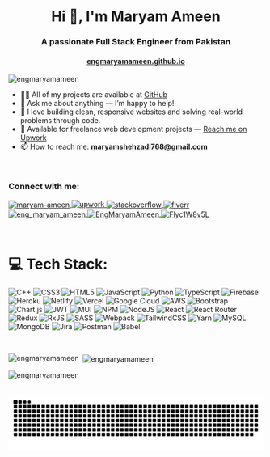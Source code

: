 <h1 align="center">Hi 👋, I'm Maryam Ameen</h1>
<h3 align="center">A passionate Full Stack Engineer from Pakistan</h3>

<h4 align="center"><a href="https://github.com/maryamameen34">engmaryamameen.github.io</a></h4>

<p align="left">
  <img src="https://komarev.com/ghpvc/?username=engmaryamameen&label=Profile%20views&color=0e75b6&style=flat" alt="engmaryamameen" />
</p>

- 👩‍💻 All of my projects are available at [GitHub](https://github.com/engmaryamameen)
- 💬 Ask me about anything — I’m happy to help!
- 🚀 I love building clean, responsive websites and solving real-world problems through code.
- 💼 Available for freelance web development projects — [Reach me on Upwork](https://www.upwork.com/freelancers/~0101f3e2fcf90a402c)
- 📫 How to reach me: **maryamshehzadi768@gmail.com**
<br>
<h3 align="left">Connect with me:</h3>

<p align="left">
  <a href="https://www.linkedin.com/in/maryam-ameen/" target="blank">
    <img align="center" src="https://raw.githubusercontent.com/rahuldkjain/github-profile-readme-generator/master/src/images/icons/Social/linked-in-alt.svg" alt="maryam-ameen" height="30" width="40" />
  </a>
  <a href="https://www.upwork.com/freelancers/~0101f3e2fcf90a402c" target="_blank" title="Upwork">
  <img src="https://cdn.jsdelivr.net/npm/simple-icons@v9/icons/upwork.svg" alt="upwork" height="30" width="30" />
  </a>
  <a href="https://stackoverflow.com/users/31205644/eng-maryam" target="blank">
    <img align="center" src="https://cdn.jsdelivr.net/npm/simple-icons@3.13.0/icons/stackoverflow.svg" alt="stackoverflow" height="30" width="40" />
  </a>
  <a href="https://www.fiverr.com/engmaryam_ameen" target="blank">
  <img align="center" src="https://cdn.jsdelivr.net/gh/simple-icons/simple-icons/icons/fiverr.svg" alt="fiverr" height="30" width="30" />
  </a>
  <a href="https://instagram.com/eng_maryam_ameen/" target="_blank">
  <img align="center" src="https://raw.githubusercontent.com/rahuldkjain/github-profile-readme-generator/master/src/images/icons/Social/instagram.svg" alt="eng_maryam_ameen" height="30" width="40" />
  </a>
    <a href="https://x.com/EngMaryamAmeen" target="_blank">
  <img align="center" src="https://raw.githubusercontent.com/rahuldkjain/github-profile-readme-generator/master/src/images/icons/Social/twitter.svg" alt="EngMaryamAmeen" height="30" width="40" />
</a>
<a href="https://leetcode.com/u/Flyc1W8v5L/" target="_blank">
  <img align="center" src="https://raw.githubusercontent.com/rahuldkjain/github-profile-readme-generator/master/src/images/icons/Social/leet-code.svg" alt="Flyc1W8v5L" height="30" width="40" />
</a>

</p>
<br>

# 💻 Tech Stack:
![C++](https://img.shields.io/badge/c++-%2300599C.svg?style=for-the-badge&logo=c%2B%2B&logoColor=white) ![CSS3](https://img.shields.io/badge/css3-%231572B6.svg?style=for-the-badge&logo=css3&logoColor=white) ![HTML5](https://img.shields.io/badge/html5-%23E34F26.svg?style=for-the-badge&logo=html5&logoColor=white) ![JavaScript](https://img.shields.io/badge/javascript-%23323330.svg?style=for-the-badge&logo=javascript&logoColor=%23F7DF1E) ![Python](https://img.shields.io/badge/python-3670A0?style=for-the-badge&logo=python&logoColor=ffdd54) ![TypeScript](https://img.shields.io/badge/typescript-%23007ACC.svg?style=for-the-badge&logo=typescript&logoColor=white) ![Firebase](https://img.shields.io/badge/firebase-%23039BE5.svg?style=for-the-badge&logo=firebase) ![Heroku](https://img.shields.io/badge/heroku-%23430098.svg?style=for-the-badge&logo=heroku&logoColor=white) ![Netlify](https://img.shields.io/badge/netlify-%23000000.svg?style=for-the-badge&logo=netlify&logoColor=#00C7B7) ![Vercel](https://img.shields.io/badge/vercel-%23000000.svg?style=for-the-badge&logo=vercel&logoColor=white) ![Google Cloud](https://img.shields.io/badge/Google%20Cloud-%234285F4.svg?style=for-the-badge&logo=google-cloud&logoColor=white) ![AWS](https://img.shields.io/badge/AWS-%23FF9900.svg?style=for-the-badge&logo=amazon-aws&logoColor=white) ![Bootstrap](https://img.shields.io/badge/bootstrap-%23563D7C.svg?style=for-the-badge&logo=bootstrap&logoColor=white) ![Chart.js](https://img.shields.io/badge/chart.js-F5788D.svg?style=for-the-badge&logo=chart.js&logoColor=white) ![JWT](https://img.shields.io/badge/JWT-black?style=for-the-badge&logo=JSON%20web%20tokens) ![MUI](https://img.shields.io/badge/MUI-%230081CB.svg?style=for-the-badge&logo=material-ui&logoColor=white) ![NPM](https://img.shields.io/badge/NPM-%23000000.svg?style=for-the-badge&logo=npm&logoColor=white) ![NodeJS](https://img.shields.io/badge/node.js-6DA55F?style=for-the-badge&logo=node.js&logoColor=white) ![React](https://img.shields.io/badge/react-%2320232a.svg?style=for-the-badge&logo=react&logoColor=%2361DAFB) ![React Router](https://img.shields.io/badge/React_Router-CA4245?style=for-the-badge&logo=react-router&logoColor=white) ![Redux](https://img.shields.io/badge/redux-%23593d88.svg?style=for-the-badge&logo=redux&logoColor=white) ![RxJS](https://img.shields.io/badge/rxjs-%23B7178C.svg?style=for-the-badge&logo=reactivex&logoColor=white) ![SASS](https://img.shields.io/badge/SASS-hotpink.svg?style=for-the-badge&logo=SASS&logoColor=white) ![Webpack](https://img.shields.io/badge/webpack-%238DD6F9.svg?style=for-the-badge&logo=webpack&logoColor=black) ![TailwindCSS](https://img.shields.io/badge/tailwindcss-%2338B2AC.svg?style=for-the-badge&logo=tailwind-css&logoColor=white) ![Yarn](https://img.shields.io/badge/yarn-%232C8EBB.svg?style=for-the-badge&logo=yarn&logoColor=white) ![MySQL](https://img.shields.io/badge/mysql-%2300f.svg?style=for-the-badge&logo=mysql&logoColor=white) ![MongoDB](https://img.shields.io/badge/MongoDB-%234ea94b.svg?style=for-the-badge&logo=mongodb&logoColor=white) ![Jira](https://img.shields.io/badge/jira-%230A0FFF.svg?style=for-the-badge&logo=jira&logoColor=white) ![Postman](https://img.shields.io/badge/Postman-FF6C37?style=for-the-badge&logo=postman&logoColor=white) ![Babel](https://img.shields.io/badge/Babel-F9DC3e?style=for-the-badge&logo=babel&logoColor=black)


<br>
<p>
  <img align="left" src="https://github-readme-stats.vercel.app/api/top-langs?username=engmaryamameen&show_icons=true&locale=en&layout=compact" alt="engmaryamameen" />
</p>

<p>&nbsp;
  <img align="center" src="https://github-readme-stats.vercel.app/api?username=engmaryamameen&show_icons=true&locale=en" alt="engmaryamameen" />
</p>

<p>
  <img align="center" src="https://github-readme-streak-stats.herokuapp.com/?user=engmaryamameen&" alt="engmaryamameen" />
</p>
<br>
<picture>
  <source media="(prefers-color-scheme: dark)" srcset="https://raw.githubusercontent.com/engmaryamameen/engmaryamameen/output/github-contribution-grid-snake-dark.svg">
  <source media="(prefers-color-scheme: light)" srcset="https://raw.githubusercontent.com/engmaryamameen/engmaryamameen/output/github-contribution-grid-snake.svg">
  <img alt="github-snake" src="https://raw.githubusercontent.com/engmaryamameen/engmaryamameen/output/github-contribution-grid-snake.svg">
</picture>

